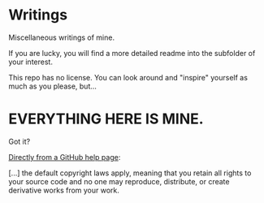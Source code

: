 # Writings

Miscellaneous writings of mine.

If you are lucky, you will find a more detailed readme into the subfolder of your interest.

This repo has no license. You can look around and "inspire" yourself as much as you please, but...

# EVERYTHING HERE IS MINE.

Got it?

[Directly from a GitHub help page](https://help.github.com/articles/licensing-a-repository/):

[...] the default copyright laws apply, meaning that you retain all rights to your source code and no one may reproduce, distribute, or create derivative works from your work.


